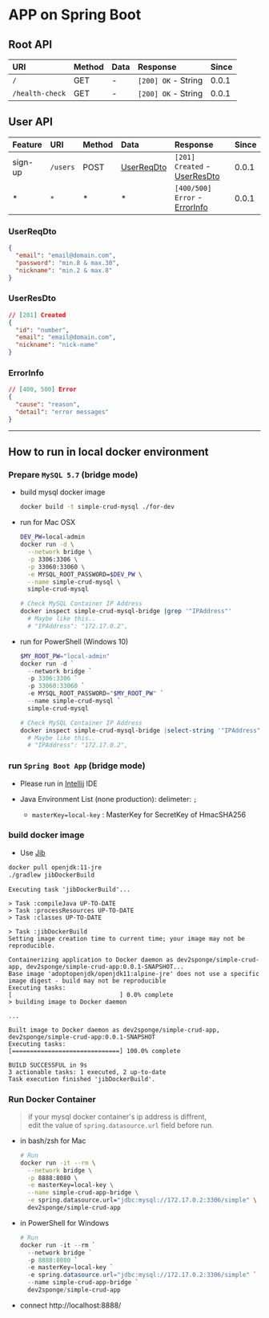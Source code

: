 # APP on Spring Boot

## Root API

| URI             | Method | Data | Response            | Since |
| :-------------- | :----- | :--- | :------------------ | :---- |
| `/`             | GET    | -    | `[200] OK` - String | 0.0.1 |
| `/health-check` | GET    | -    | `[200] OK` - String | 0.0.1 |

## User API

| Feature | URI      | Method | Data                      | Response                                    | Since |
| :------ | :------- | :----- | :------------------------ | :------------------------------------------ | :---- |
| sign-up | `/users` | POST   | [UserReqDto](#userreqdto) | `[201] Created` - [UserResDto](#userresdto) | 0.0.1 |
| *       | `*`      | *      | *                         | `[400/500] Error` - [ErrorInfo](#errorinfo) | 0.0.1 |

### UserReqDto

```json
{
  "email": "email@domain.com",
  "password": "min.8 & max.30",
  "nickname": "min.2 & max.8"
}
```

### UserResDto

```json
// [201] Created
{
  "id": "number",
  "email": "email@domain.com",
  "nickname": "nick-name"
}
  ```
  
### ErrorInfo

```json
// [400, 500] Error
{
  "cause": "reason",
  "detail": "error messages"
}
```

---

## How to run in local docker environment

### Prepare `MySQL 5.7` (bridge mode)

- build mysql docker image

  ```bash
  docker build -t simple-crud-mysql ./for-dev
  ```

- run for Mac OSX
  
  ```bash
  DEV_PW=local-admin
  docker run -d \
    --network bridge \
    -p 3306:3306 \
    -p 33060:33060 \
    -e MYSQL_ROOT_PASSWORD=$DEV_PW \
    --name simple-crud-mysql \
    simple-crud-mysql
  
  # Check MySQL Container IP Address  
  docker inspect simple-crud-mysql-bridge |grep '"IPAddress"'
    # Maybe like this..
    # "IPAddress": "172.17.0.2",
  ```

- run for PowerShell (Windows 10)

  ```powershell
  $MY_ROOT_PW="local-admin"
  docker run -d `
    --network bridge `
    -p 3306:3306 `
    -p 33060:33060 `
    -e MYSQL_ROOT_PASSWORD="$MY_ROOT_PW" `
    --name simple-crud-mysql `
    simple-crud-mysql
  
  # Check MySQL Container IP Address  
  docker inspect simple-crud-mysql-bridge |select-string '"IPAddress"'
    # Maybe like this..
    # "IPAddress": "172.17.0.2",
  ```

### run `Spring Boot App` (bridge mode)

- Please run in [Intellij](https://www.jetbrains.com/ko-kr/idea/download/download-thanks.html) IDE

- Java Environment List (none production): delimeter: `;`
  
  - `masterKey=local-key` : MasterKey for SecretKey of HmacSHA256

### build docker image

- Use [Jib](https://github.com/GoogleContainerTools/jib#jib)

```bash
docker pull openjdk:11-jre
./gradlew jibDockerBuild
```

```plaintext
Executing task 'jibDockerBuild'...

> Task :compileJava UP-TO-DATE
> Task :processResources UP-TO-DATE
> Task :classes UP-TO-DATE

> Task :jibDockerBuild
Setting image creation time to current time; your image may not be reproducible.

Containerizing application to Docker daemon as dev2sponge/simple-crud-app, dev2sponge/simple-crud-app:0.0.1-SNAPSHOT...
Base image 'adoptopenjdk/openjdk11:alpine-jre' does not use a specific image digest - build may not be reproducible
Executing tasks:
[                              ] 0.0% complete
> building image to Docker daemon

...

Built image to Docker daemon as dev2sponge/simple-crud-app, dev2sponge/simple-crud-app:0.0.1-SNAPSHOT
Executing tasks:
[==============================] 100.0% complete

BUILD SUCCESSFUL in 9s
3 actionable tasks: 1 executed, 2 up-to-date
Task execution finished 'jibDockerBuild'.
```

### Run Docker Container

> if your mysql docker container's ip address is diffrent,  
> edit the value of `spring.datasource.url` field before run.

- in bash/zsh for Mac
  
  ```bash
  # Run
  docker run -it --rm \
    --network bridge \
    -p 8888:8080 \
    -e masterKey=local-key \
    --name simple-crud-app-bridge \
    -e spring.datasource.url="jdbc:mysql://172.17.0.2:3306/simple" \
    dev2sponge/simple-crud-app
  ```
  
- in PowerShell for Windows
  
  ```powershell
  # Run
  docker run -it --rm `
    --network bridge `
    -p 8888:8080 `
    -e masterKey=local-key `
    -e spring.datasource.url="jdbc:mysql://172.17.0.2:3306/simple" `
    --name simple-crud-app-bridge `
    dev2sponge/simple-crud-app
  ```

- connect http://localhost:8888/

